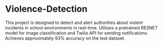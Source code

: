 # Violence-Detection
 This project is designed to detect and alert authorities about violent incidents in school environments in real-time. Utilizes a pretrained RESNET model for image classification and Twilio API for sending notifications. Achieves approximately 93% accuracy on the test dataset.
